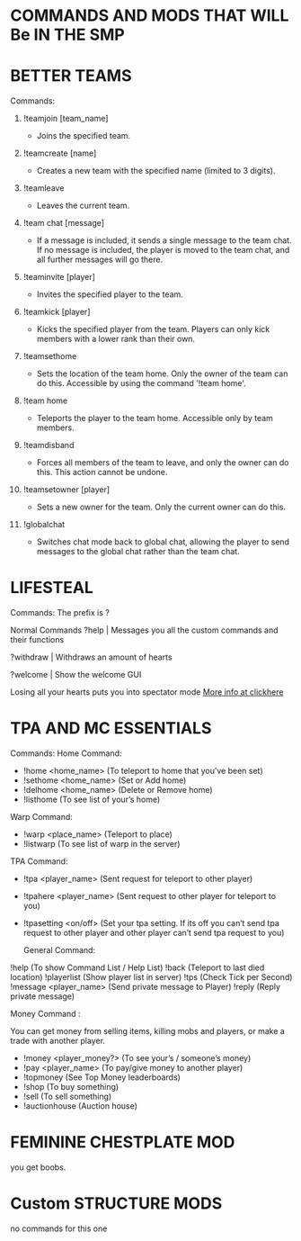 # COMMANDS AND MODS THAT WILL Be IN THE SMP

# BETTER TEAMS
Commands:

1. !teamjoin [team_name]
   - Joins the specified team.
   
2. !teamcreate [name]
   - Creates a new team with the specified name (limited to 3 digits).

3. !teamleave
   - Leaves the current team.

4. !team chat [message]
   - If a message is included, it sends a single message to the team chat. If no message is included, the player is moved to the team chat, and all further messages will go there.

5. !teaminvite [player]
   - Invites the specified player to the team.

6. !teamkick [player]
   - Kicks the specified player from the team. Players can only kick members with a lower rank than their own.

7. !teamsethome
   - Sets the location of the team home. Only the owner of the team can do this. Accessible by using the command '!team home'.

8. !team home
   - Teleports the player to the team home. Accessible only by team members.

9. !teamdisband
   - Forces all members of the team to leave, and only the owner can do this. This action cannot be undone.

10. !teamsetowner [player]
    - Sets a new owner for the team. Only the current owner can do this.

11. !globalchat
    - Switches chat mode back to global chat, allowing the player to send messages to the global chat rather than the team chat.
   
# LIFESTEAL
Commands:
The prefix is ?

Normal Commands
?help | Messages you all the custom commands and their functions

?withdraw <amount> | Withdraws an amount of hearts

?welcome | Show the welcome GUI

Losing all your hearts puts you into spectator mode 
[More info at clickhere ](https://modbay.org/mods/696-lifesteal-addon.html)


# TPA AND MC ESSENTIALS
Commands:
Home Command:

- !home <home_name> (To teleport to home that you’ve been set)
- !sethome <home_name> (Set or Add home)
- !delhome <home_name> (Delete or Remove home)
- !listhome (To see list of your’s home)

Warp Command:

- !warp <place_name> (Teleport to place)
- !listwarp (To see list of warp in the server)

TPA Command:

- !tpa <player_name> (Sent request for teleport to other player)
- !tpahere <player_name> (Sent request to other player for teleport to you)
- !tpasetting <on/off> (Set your tpa setting. If its off you can’t send tpa request to other player and other player can’t send tpa request to you)

  General Command:

!help (To show Command List / Help List)
!back (Teleport to last died location)
!playerlist (Show player list in server)
!tps (Check Tick per Second)
!message <player_name> <message> (Send private message to Player)
!reply <message> (Reply private message)

 Money Command :

You can get money from selling items, killing mobs and players, or make a trade with another player.

- !money <player_money?> (To see your’s / someone’s money)
- !pay <player_name> <amount> (To pay/give money to another player)
- !topmoney (See Top Money leaderboards)
- !shop (To buy something)
- !sell (To sell something)
- !auctionhouse (Auction house)

# FEMININE CHESTPLATE MOD
you get boobs.


# Custom STRUCTURE MODS
no commands for this one
